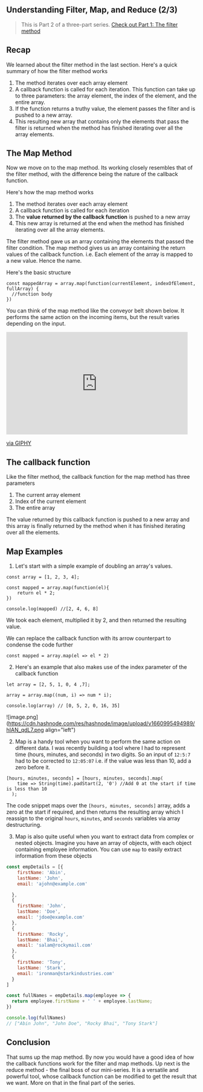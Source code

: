 ## Understanding Filter, Map, and Reduce (2/3)

> This is Part 2 of a three-part series.
  [Check out Part 1: The filter method](https://abinjohn.in/understanding-filter-map-and-reduce-13)

## Recap
We learned about the filter method in the last section. Here's a quick summary of how the filter method works
1. The method iterates over each array element
2. A callback function is called for each iteration. This function can take up to three parameters: the array element, the index of the element, and the entire array.
3. If the function returns a truthy value, the element passes the filter and is pushed to a new array.
4. This resulting new array that contains only the elements that pass the filter is returned when the method has finished iterating over all the array elements.

## The Map Method
Now we move on to the map method. Its working closely resembles that of the filter method, with the difference being the nature of the callback function.

Here's how the map method works
1. The method iterates over each array element
2. A callback function is called for each iteration
3. The **value returned by the callback function** is pushed to a new array
4. This new array is returned at the end when the method has finished iterating over all the array elements.

The filter method gave us an array containing the elements that passed the filter condition. The map method gives us an array containing the return values of the callback function. i.e. Each element of the array is mapped to a new value. Hence the name.

Here's the basic structure

```
const mappedArray = array.map(function(currentElement, indexOfElement, fullArray) {
  //function body
})
```

You can think of the map method like the conveyor belt shown below. It performs the same action on the incoming items, but the result varies depending on the input.
<iframe src="https://giphy.com/embed/kIsxboXxVimBi" width="480" height="271" frameBorder="0" class="giphy-embed" allowFullScreen></iframe><p><a href="https://giphy.com/gifs/salih-heart-valentines-day-art-kIsxboXxVimBi">via GIPHY</a></p>

## The callback function
Like the filter method, the callback function for the map method has three parameters
1. The current array element
2. Index of the current element
3. The entire array

The value returned by this callback function is pushed to a new array and this array is finally returned by the method when it has finished iterating over all the elements.

## Map Examples
1. Let's start with a simple example of doubling an array's values.

  ```
  const array = [1, 2, 3, 4];

  const mapped = array.map(function(el){
	  return el * 2;
  })

  console.log(mapped) //[2, 4, 6, 8]
  ```

  We took each element, multiplied it by 2, and then returned the resulting value.

  We can replace the callback function with its arrow counterpart to condense the code further

  ```
  const mapped = array.map(el => el * 2)
  ```

2.  Here's an example that also makes use of the index parameter of the callback function
  ```
  let array = [2, 5, 1, 0, 4 ,7];

  array = array.map((num, i) => num * i);

  console.log(array) // [0, 5, 2, 0, 16, 35]

  ```

  ![image.png](https://cdn.hashnode.com/res/hashnode/image/upload/v1660995494989/hIAN_qdL7.png align="left")

2. Map is a handy tool when you want to perform the same action on different data. I was recently building a tool where I had to represent time (hours, minutes, and seconds) in two digits.
So an input of `12:5:7` had to be corrected to `12:05:07`
 i.e. if the value was less than 10, add a zero before it.

  ```
  [hours, minutes, seconds] = [hours, minutes, seconds].map(
      time => String(time).padStart(2, '0') //Add 0 at the start if time is less than 10
    );

  ```
  The code snippet maps over the `[hours, minutes, seconds]` array, adds a zero at the start if required, and then returns the resulting array which I reassign to the original `hours`, `minutes`, and `seconds` variables via array destructuring.

3. Map is also quite useful when you want to extract data from complex or nested objects. Imagine you have an array of objects, with each object containing employee information. You can use `map` to easily extract information from these objects

  ```js
  const empDetails = [{
      firstName: 'Abin',
      lastName: 'John',
      email: 'ajohn@example.com'

    },
    {
      firstName: 'John',
      lastName: 'Doe',
      email: 'jdoe@example.com'
    },
    {
      firstName: 'Rocky',
      lastName: 'Bhai',
      email: 'salam@rockymail.com'
    },
    {
      firstName: 'Tony',
      lastName: 'Stark',
      email: 'ironman@starkindustries.com'
    }
  ]

  const fullNames = empDetails.map(employee => {
    return employee.firstName + ' ' + employee.lastName;
  })

  console.log(fullNames)
  // ["Abin John", "John Doe", "Rocky Bhai", "Tony Stark"]

  ```


## Conclusion
That sums up the map method. By now you would have a good idea of how the callback functions work for the filter and map methods. Up next is the reduce method - the final boss of our mini-series. It is a versatile and powerful tool, whose callback function can be modified to get the result that we want. More on that in the final part of the series.

